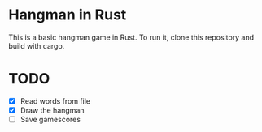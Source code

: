 # Hangman in Rust

This is a basic hangman game in Rust. To run it, clone this repository and build with cargo.

# TODO

- [x] Read words from file
- [x] Draw the hangman
- [ ] Save gamescores